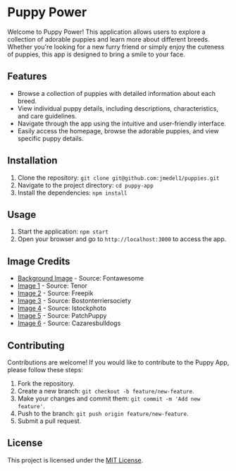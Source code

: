 # Puppy Power

Welcome to Puppy Power! This application allows users to explore a collection of adorable puppies and learn more about different breeds. Whether you're looking for a new furry friend or simply enjoy the cuteness of puppies, this app is designed to bring a smile to your face.

## Features

- Browse a collection of puppies with detailed information about each breed.
- View individual puppy details, including descriptions, characteristics, and care guidelines.
- Navigate through the app using the intuitive and user-friendly interface.
- Easily access the homepage, browse the adorable puppies, and view specific puppy details.

## Installation

1. Clone the repository: `git clone git@github.com:jmedel1/puppies.git`
2. Navigate to the project directory: `cd puppy-app`
3. Install the dependencies: `npm install`

## Usage

1. Start the application: `npm start`
2. Open your browser and go to `http://localhost:3000` to access the app.

## Image Credits

- [Background Image](https://fontawesome.com/social/paw?f=&s=) - Source: Fontawesome
- [Image 1](https://media.tenor.com/sTFc7j1xRJ0AAAAC/doge-dancing-doge.gif) - Source: Tenor
- [Image 2](https://img.freepik.com/premium-photo/group-french-bulldog-puppies-blue-background_106368-2951.jpg) - Source: Freepik
- [Image 3](https://www.bostonterriersociety.com/wp-content/uploads/2022/11/28-1024x1024.jpg) - Source: Bostonterriersociety
- [Image 4](https://media.istockphoto.com/id/496985576/photo/pekingese-puppies.jpg?s=612x612&w=0&k=20&c=CaMmKFLoK0EWPIwCocdncQ9M1lI00QINgxwusljcsKw=) - Source: Istockphoto
- [Image 5](https://patchpuppy.com/wp-content/uploads/2023/01/1.HowManyPupsCanAPugHave.jpg) - Source: PatchPuppy
- [Image 6](https://i0.wp.com/cazaresbulldogs.com/wp-content/uploads/2022/07/DSC_0384-scaled.jpg?fit=2560%2C1702&ssl=1) - Source: Cazaresbulldogs


## Contributing

Contributions are welcome! If you would like to contribute to the Puppy App, please follow these steps:

1. Fork the repository.
2. Create a new branch: `git checkout -b feature/new-feature`.
3. Make your changes and commit them: `git commit -m 'Add new feature'`.
4. Push to the branch: `git push origin feature/new-feature`.
5. Submit a pull request.

## License

This project is licensed under the [MIT License](https://opensource.org/licenses/MIT).


